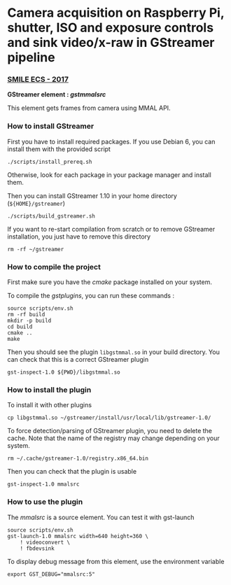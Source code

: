 # Camera acquisition on Raspberry Pi, shutter, ISO and exposure controls and sink video/x-raw in GStreamer pipeline
### [SMILE ECS - 2017](www.smile.fr)

**GStreamer element : *gstmmalsrc***

This element gets frames from camera using MMAL API.


### How to install GStreamer

First you have to install required packages. If you use Debian 6, you can
install them with the provided script

`./scripts/install_prereq.sh`

Otherwise, look for each package in your package manager and install them.

Then you can install GStreamer 1.10 in your home directory (`${HOME}/gstreamer`)

`./scripts/build_gstreamer.sh`

If you want to re-start compilation from scratch or to remove GStreamer
installation, you just have to remove this directory

`rm -rf ~/gstreamer`

### How to compile the project

First make sure you have the *cmake* package installed on your system.

To compile the *gstplugins*, you can run these commands :

```
source scripts/env.sh
rm -rf build
mkdir -p build
cd build
cmake ..
make
```

Then you should see the plugin `libgstmmal.so` in your build directory.
You can check that this is a correct GStreamer plugin

`gst-inspect-1.0 ${PWD}/libgstmmal.so`

### How to install the plugin

To install it with other plugins

`cp libgstmmal.so ~/gstreamer/install/usr/local/lib/gstreamer-1.0/`

To force detection/parsing of GStreamer plugin, you need to delete the cache.
Note that the name of the registry may change depending on your system.

`rm ~/.cache/gstreamer-1.0/registry.x86_64.bin`

Then you can check that the plugin is usable

`gst-inspect-1.0 mmalsrc`

### How to use the plugin

The *mmalsrc* is a source element. You can test it with gst-launch

```
source scripts/env.sh
gst-launch-1.0 mmalsrc width=640 height=360 \
    ! videoconvert \
    ! fbdevsink
```

To display debug message from this element, use the environment variable

`export GST_DEBUG="mmalsrc:5"`

